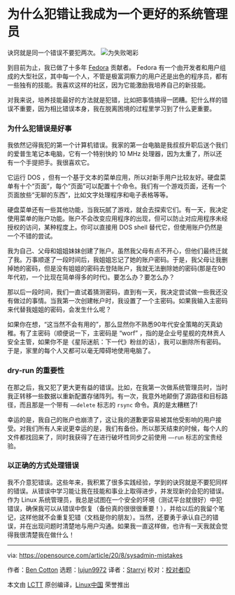[#]: collector: (lujun9972)
[#]: translator: (Starryi)
[#]: reviewer: ( )
[#]: publisher: ( )
[#]: url: ( )
[#]: subject: (Why making mistakes makes me a better sysadmin)
[#]: via: (https://opensource.com/article/20/8/sysadmin-mistakes)
[#]: author: (Ben Cotton https://opensource.com/users/bcotton)

为什么犯错让我成为一个更好的系统管理员
======
诀窍就是同一个错误不要犯两次。
![为失败喝彩][1]

到目前为止，我已做了十多年 [Fedora][2] 贡献者。 Fedora 有一个由开发者和用户组成的大型社区，其中每一个人，不管是极富洞察力的用户还是出色的程序员，都有一些独有的技能。我喜欢这样的社区，因为它能激励我培养自己的新技能。

对我来说，培养技能最好的方法就是犯错，比如把事情搞得一团糟。犯什么样的错误不重要，因为相比错误本身，我在脱离困境的过程里学习到了什么更重要。

### 为什么犯错误是好事

我依然记得我犯的第一个计算机错误。我家的第一台电脑是我叔叔升职后送个我们的爱普生笔记本电脑，它有一个特别快的 10 MHz 处理器，因为太重了，所以还有一个手提把手。我很喜欢它。

它运行 DOS ，但有一个基于文本的菜单应用，所以对新手用户比较友好。硬盘菜单有十个“页面”，每个“页面”可以配置十个命令。我们有一个游戏页面，还有一个页面放些“无聊的东西”，比如文字处理程序和电子表格等等。

硬盘菜单还有一些其他功能，当我玩腻了游戏，就会去探索它们。有一天，我决定使用菜单的账户功能。账户不会改变应用程序的出现，但可以防止对应用程序未经授权的访问，某种程度上。你可以直接用 DOS shell 替代它，但使用账户仍然是一个不错的尝试。

我为自己、父母和姐姐妹妹创建了账户。虽然我父母有点不开心，但他们最终迁就了我。万事顺遂了一段时间后，我姐姐忘记了她的账户密码。于是，我父母让我删掉她的密码，但是没有姐姐的密码去登陆账户，我就无法删除她的密码(那是在90年代初，一个比现在简单得多的时代)。要怎么办？要怎么办？

那以后一段时间，我们一直试着猜测密码，直到有一天，我决定尝试做一些我还没有做过的事情。当我第一次创建帐户时，我设置了一个主密码。如果我输入主密码来代替我姐姐的密码，会发生什么呢？

如果你在想，“这当然不会有用的”，那么显然你不熟悉90年代安全策略的天真幼稚。有了主密码（顺便说一下，主密码是 “worf” ，指的是企业号星舰的克林贡人安全主管，如果你不是《星际迷航：下一代》粉丝的话），我可以删除所有密码。于是，家里的每个人又都可以毫无障碍地使用电脑了。

### dry-run 的重要性

在那之后，我又犯了更大更有益的错误。比如，在我第一次做系统管理员时，当时我正转移一些数据以重新配置存储阵列。有一次，我意外地颠倒了源路径和目标路径，而且那是一个带有 `——delete` 标志的 `rsync` 命令。真的是太糟糕了!

幸运的是，我自己的账户也崩溃了，这让我的道歉更容易被其他受影响的用户接受。对我们所有人来说更幸运的是，我们有备份。所以那天结束的时候，每个人的文件都找回来了，同时我获得了在进行破坏性同步之前使用 `——run` 标志的宝贵经验。

### 以正确的方式处理错误

我不介意犯错误。这些年来，我积累了很多实践经验，学到的诀窍就是不要犯同样的错误。从错误中学习能让我在技能和事业上取得进步，并发现新的会犯的错误。作为 Linux 系统管理员，我总是试图在一个安全的环境（测试平台就很好）中犯错误，确保我可以从错误中恢复（备份真的很很很重要！），并给以后的我留个笔记，这样他就不会重复犯错（文档是你的朋友）。当然，还要勇于承认自己的错误，并在出现问题时清楚地与用户沟通。如果我一直这样做，也许有一天我就会觉得我很清楚我在做什么！

--------------------------------------------------------------------------------

via: https://opensource.com/article/20/8/sysadmin-mistakes

作者：[Ben Cotton][a]
选题：[lujun9972][b]
译者：[Starryi](https://github.com/Starryi)
校对：[校对者ID](https://github.com/校对者ID)

本文由 [LCTT](https://github.com/LCTT/TranslateProject) 原创编译，[Linux中国](https://linux.cn/) 荣誉推出

[a]: https://opensource.com/users/bcotton
[b]: https://github.com/lujun9972
[1]: https://opensource.com/sites/default/files/styles/image-full-size/public/lead-images/fail_failure_celebrate.png?itok=LbvDAEZF (failure sign at a party, celebrating failure)
[2]: http://getfedora.org
